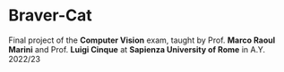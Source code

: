 # Braver-Cat

Final project of the **Computer Vision** exam, taught by Prof. **Marco Raoul Marini** and Prof. **Luigi Cinque** at **Sapienza University of Rome** in A.Y. 2022/23
